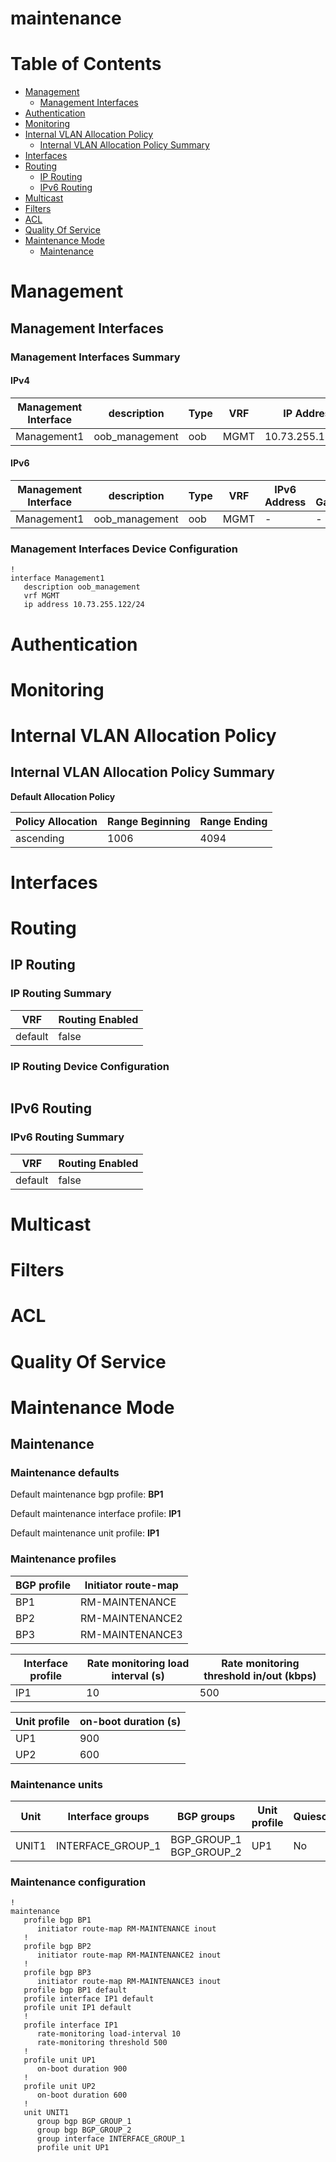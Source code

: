 # maintenance
# Table of Contents
<!-- toc -->

- [Management](#management)
  - [Management Interfaces](#management-interfaces)
- [Authentication](#authentication)
- [Monitoring](#monitoring)
- [Internal VLAN Allocation Policy](#internal-vlan-allocation-policy)
  - [Internal VLAN Allocation Policy Summary](#internal-vlan-allocation-policy-summary)
- [Interfaces](#interfaces)
- [Routing](#routing)
  - [IP Routing](#ip-routing)
  - [IPv6 Routing](#ipv6-routing)
- [Multicast](#multicast)
- [Filters](#filters)
- [ACL](#acl)
- [Quality Of Service](#quality-of-service)
- [Maintenance Mode](#maintenance-mode)
  - [Maintenance](#maintenance)

<!-- toc -->
# Management

## Management Interfaces

### Management Interfaces Summary

#### IPv4

| Management Interface | description | Type | VRF | IP Address | Gateway |
| -------------------- | ----------- | ---- | --- | ---------- | ------- |
| Management1 | oob_management | oob | MGMT | 10.73.255.122/24 | 10.73.255.2 |

#### IPv6

| Management Interface | description | Type | VRF | IPv6 Address | IPv6 Gateway |
| -------------------- | ----------- | ---- | --- | ------------ | ------------ |
| Management1 | oob_management | oob | MGMT | -  | - |

### Management Interfaces Device Configuration

```eos
!
interface Management1
   description oob_management
   vrf MGMT
   ip address 10.73.255.122/24
```

# Authentication

# Monitoring

# Internal VLAN Allocation Policy

## Internal VLAN Allocation Policy Summary

**Default Allocation Policy**

| Policy Allocation | Range Beginning | Range Ending |
| ------------------| --------------- | ------------ |
| ascending | 1006 | 4094 |

# Interfaces

# Routing

## IP Routing

### IP Routing Summary

| VRF | Routing Enabled |
| --- | --------------- |
| default | false|
### IP Routing Device Configuration

```eos
```
## IPv6 Routing

### IPv6 Routing Summary

| VRF | Routing Enabled |
| --- | --------------- |
| default | false |

# Multicast

# Filters

# ACL

# Quality Of Service

# Maintenance Mode

## Maintenance

### Maintenance defaults

Default maintenance bgp profile: **BP1**

Default maintenance interface profile: **IP1**

Default maintenance unit profile: **IP1**

### Maintenance profiles

| BGP profile | Initiator route-map |
| ----------- | ------------------- |
| BP1 | RM-MAINTENANCE |
| BP2 | RM-MAINTENANCE2 |
| BP3 | RM-MAINTENANCE3 |

| Interface profile | Rate monitoring load interval (s) | Rate monitoring threshold in/out (kbps) |
|-------------------|-----------------------------------|-----------------------------------------|
| IP1 | 10 | 500 |

| Unit profile | on-boot duration (s) |
| ------------ | -------------------- |
| UP1 | 900 |
| UP2 | 600 |

### Maintenance units

| Unit | Interface groups | BGP groups | Unit profile | Quiesce |
| ---- | ---------------- | ---------- | ------------ | ------- |
| UNIT1 | INTERFACE_GROUP_1 | BGP_GROUP_1<br/>BGP_GROUP_2 | UP1 | No |

### Maintenance configuration

```eos
!
maintenance
   profile bgp BP1
      initiator route-map RM-MAINTENANCE inout
   !
   profile bgp BP2
      initiator route-map RM-MAINTENANCE2 inout
   !
   profile bgp BP3
      initiator route-map RM-MAINTENANCE3 inout
   profile bgp BP1 default
   profile interface IP1 default
   profile unit IP1 default
   !
   profile interface IP1
      rate-monitoring load-interval 10
      rate-monitoring threshold 500
   !
   profile unit UP1
      on-boot duration 900
   !
   profile unit UP2
      on-boot duration 600
   !
   unit UNIT1
      group bgp BGP_GROUP_1
      group bgp BGP_GROUP_2
      group interface INTERFACE_GROUP_1
      profile unit UP1
```
